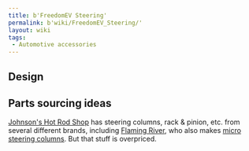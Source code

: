 ```yaml
---
title: b'FreedomEV Steering'
permalink: b'wiki/FreedomEV_Steering/'
layout: wiki
tags:
 - Automotive accessories
---
```


Design
------

Parts sourcing ideas
--------------------

[Johnson's Hot Rod Shop](http://johnsonshotrodshop.com/) has steering
columns, rack & pinion, etc. from several different brands, including
[Flaming River](http://www.flaming-river.com/price-list.htm), who also
makes [micro steering columns](http://www.flamingriver.com/micro.htm).
But that stuff is overpriced.
